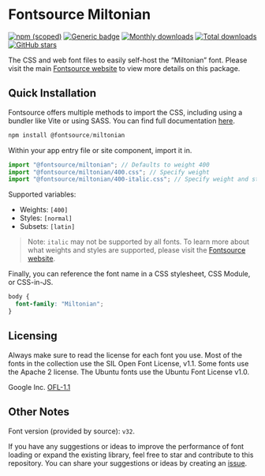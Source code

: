 # Fontsource Miltonian

[![npm (scoped)](https://img.shields.io/npm/v/@fontsource/miltonian?color=brightgreen)](https://www.npmjs.com/package/@fontsource/miltonian) [![Generic badge](https://img.shields.io/badge/fontsource-passing-brightgreen)](https://github.com/fontsource/fontsource) [![Monthly downloads](https://badgen.net/npm/dm/@fontsource/miltonian)](https://github.com/fontsource/fontsource) [![Total downloads](https://badgen.net/npm/dt/@fontsource/miltonian)](https://github.com/fontsource/fontsource) [![GitHub stars](https://img.shields.io/github/stars/fontsource/fontsource.svg?style=social&label=Star)](https://github.com/fontsource/fontsource/stargazers)

The CSS and web font files to easily self-host the “Miltonian” font. Please visit the main [Fontsource website](https://fontsource.org/fonts/miltonian) to view more details on this package.

## Quick Installation

Fontsource offers multiple methods to import the CSS, including using a bundler like Vite or using SASS. You can find full documentation [here](https://fontsource.org/docs/getting-started/introduction).

```javascript
npm install @fontsource/miltonian
```

Within your app entry file or site component, import it in.

```javascript
import "@fontsource/miltonian"; // Defaults to weight 400
import "@fontsource/miltonian/400.css"; // Specify weight
import "@fontsource/miltonian/400-italic.css"; // Specify weight and style
```

Supported variables:
- Weights: `[400]`
- Styles: `[normal]`
- Subsets: `[latin]`

> Note: `italic` may not be supported by all fonts. To learn more about what weights and styles are supported, please visit the [Fontsource website](https://fontsource.org/fonts/miltonian).

Finally, you can reference the font name in a CSS stylesheet, CSS Module, or CSS-in-JS.

```css
body {
  font-family: "Miltonian";
}
```

## Licensing
Always make sure to read the license for each font you use. Most of the fonts in the collection use the SIL Open Font License, v1.1. Some fonts use the Apache 2 license. The Ubuntu fonts use the Ubuntu Font License v1.0.

Google Inc.
[OFL-1.1](http://scripts.sil.org/OFL)

## Other Notes
Font version (provided by source): `v32`.

If you have any suggestions or ideas to improve the performance of font loading or expand the existing library, feel free to star and contribute to this repository. You can share your suggestions or ideas by creating an [issue](https://github.com/fontsource/fontsource/issues).
